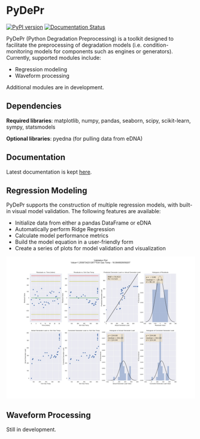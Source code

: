 # PyDePr
[![PyPI version](https://badge.fury.io/py/pydepr.svg)](https://badge.fury.io/py/pydepr)
[![Documentation Status](https://readthedocs.org/projects/pydepr/badge/?version=latest)](http://pydepr.readthedocs.io/en/latest/?badge=latest)

PyDePr (Python Degradation Preprocessing) is a toolkit designed to facilitate
the preprocessing of degradation models (i.e. condition-monitoring models for
components such as engines or generators). Currently, supported modules 
include:

* Regression modeling
* Waveform processing

Additional modules are in development.

## Dependencies
**Required libraries**: matplotlib, numpy, pandas, seaborn, scipy, 
scikit-learn, sympy, statsmodels

**Optional libraries**: pyedna (for pulling data from eDNA)

## Documentation
Latest documentation is kept [here](https://pydepr.readthedocs.io/en/latest/).

## Regression Modeling
PyDePr supports the construction of multiple regression models, with built-in
visual model validation. The following features are available:

* Initialize data from either a pandas DataFrame or eDNA
* Automatically perform Ridge Regression
* Calculate model performance metrics
* Build the model equation in a user-friendly form
* Create a series of plots for model validation and visualization

![Regression](/images/Regression.jpg)

## Waveform Processing
Still in development.




